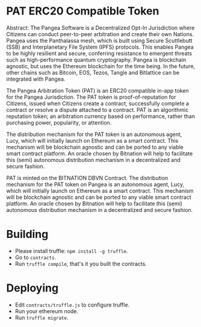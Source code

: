# PAT ERC20 Compatible Token

Abstract: The Pangea Software is a Decentralized Opt-In Jurisdiction where Citizens can conduct peer-to-peer arbitration and create their own Nations. Pangea uses the Panthalassa mesh, which is built using Secure Scuttlebutt (SSB) and Interplanetary File System (IPFS) protocols. This enables Pangea to be highly resilient and secure, conferring resistance to emergent threats such as high-performance quantum cryptography. Pangea is blockchain agnostic, but uses the Ethereum blockchain for the time being. In the future, other chains such as Bitcoin, EOS, Tezos, Tangle and Bitlattice can be integrated with Pangea. 

The Pangea Arbitration Token (PAT) is an ERC20 compatible in-app token for the Pangea Jurisdiction. The PAT token is proof-of-reputation for Citizens, issued when Citizens create a contract, successfully complete a contract or resolve a dispute attached to a contract. PAT is an algorithmic reputation token; an arbitration currency based on performance, rather than  purchasing power, popularity, or attention. 

The distribution mechanism for the PAT token is an autonomous agent, Lucy, which will initially launch on Ethereum as a smart contract. This mechanism will be blockchain agnostic and can be ported to any viable smart contract platform. An oracle chosen by Bitnation will help to facilitate this (semi) autonomous distribution mechanism in a decentralized and secure fashion.

PAT is minted on the BITNATION DBVN Contract. The distribution mechanism for the PAT token on Pangea is an autonomous agent, Lucy, which will initially launch on Ethereum as a smart contract. This mechanism will be blockchain agnostic and can be ported to any viable smart contract platform. An oracle chosen by Bitnation will help to facilitate this (semi) autonomous distribution mechanism in a decentralized and secure fashion.

# Building

 -  Please install truffle: `npm install -g truffle`.
 -  Go to `contracts`.
 -  Run `truffle compile`, that's it you built the contracts.

# Deploying

 -  Edit `contracts/truffle.js` to configure truffle.
 -  Run your ethereum node.
 -  Run `truffle migrate`.
